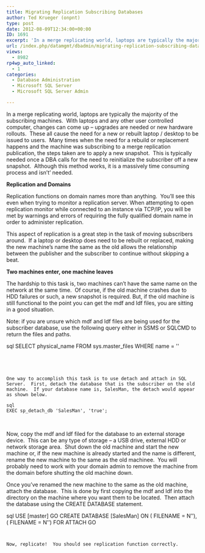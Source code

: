 ```yaml
---
title: Migrating Replication Subscribing Databases
author: Ted Krueger (onpnt)
type: post
date: 2012-08-09T12:34:00+00:00
ID: 1691
excerpt: 'In a merge replicating world, laptops are typically the majority of the subscribing machines.  With laptops and any other user controlled computer, changes can come up - upgrades are needed or new hardware rollouts.  These all cause the need for a new o&hellip;'
url: /index.php/datamgmt/dbadmin/migrating-replication-subscribing-databases/
views:
  - 8982
rp4wp_auto_linked:
  - 1
categories:
  - Database Administration
  - Microsoft SQL Server
  - Microsoft SQL Server Admin

---
```

In a merge replicating world, laptops are typically the majority of the subscribing machines.  With laptops and any other user controlled computer, changes can come up &#8211; upgrades are needed or new hardware rollouts.  These all cause the need for a new or rebuilt laptop / desktop to be issued to users.  Many times when the need for a rebuild or replacement happens and the machine was subscribing to a merge replication publication, the steps taken are to apply a new snapshot.  This is typically needed once a DBA calls for the need to reinitialize the subscriber off a new snapshot.  Although this method works, it is a massively time consuming process and isn’t’ needed.

**Replication and Domains** 

Replication functions on domain names more than anything.  You’ll see this even when trying to monitor a replication server. When attempting to open replication monitor while connected to an instance via TCP/IP, you will be met by warnings and errors of requiring the fully qualified domain name in order to administer replication.

This aspect of replication is a great step in the task of moving subscribers around.  If a laptop or desktop does need to be rebuilt or replaced, making the new machine’s name the same as the old allows the relationship between the publisher and the subscriber to continue without skipping a beat.

**Two machines enter, one machine leaves**

The hardship to this task is, two machines can’t have the same name on the network at the same time.  Of course, if the old machine crashes due to HDD failures or such, a new snapshot is required. But, if the old machine is still functional to the point you can get the mdf and ldf files, you are sitting in a good situation.

Note: if you are unsure which mdf and ldf files are being used for the subscriber database, use the following query either in SSMS or SQLCMD to return the files and paths.

sql
SELECT physical_name FROM sys.master_files WHERE name = '<db name>'
```


 

One way to accomplish this task is to use detach and attach in SQL Server.  First, detach the database that is the subscriber on the old machine.  If your database name is, SalesMan, the detach would appear as shown below.

sql
EXEC sp_detach_db 'SalesMan', 'true';
```


 

Now, copy the mdf and ldf filed for the database to an external storage device.  This can be any type of storage &#8211; a USB drive, external HDD or network storage area.  Shut down the old machine and start the new machine or, if the new machine is already started and the name is different, rename the new machine to the same as the old machinee.  You will probably need to work with your domain admin to remove the machine from the domain before shutting the old machine down.

Once you’ve renamed the new machine to the same as the old machine, attach the database.  This is done by first copying the mdf and ldf into the directory on the machine where you want them to be located.  Then attach the database using the CREATE DATABASE statement.

sql
USE [master]
GO
CREATE DATABASE [SalesMan] ON
( FILENAME = N’<path to mdf you copied>’),
( FILENAME = N’<path to ldf you copied>’)
FOR ATTACH
GO
```


Now, replicate!  You should see replication function correctly.